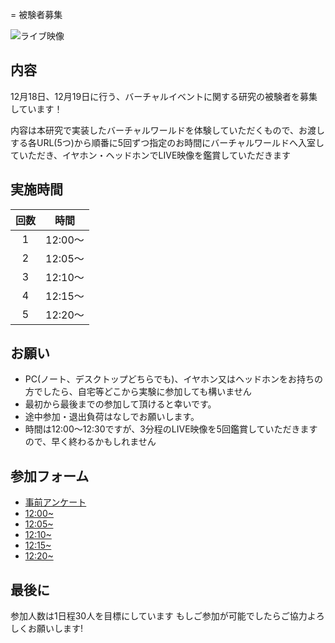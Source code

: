 = 被験者募集

![ライブ映像](https://camo.githubusercontent.com/345d658881b0182f3ec4ea0f29b06756cad70a2f1e6dd539fc20a31ba6a10d62/68747470733a2f2f692e696d6775722e636f6d2f7548426f4e5a632e706e67)

## 内容

12月18日、12月19日に行う、バーチャルイベントに関する研究の被験者を募集しています！

内容は本研究で実装したバーチャルワールドを体験していただくもので、お渡しする各URL(5つ)から順番に5回ずつ指定のお時間にバーチャルワールドへ入室していただき、イヤホン・ヘッドホンでLIVE映像を鑑賞していただきます

## 実施時間

| 回数 |  時間   |
|:----:|:-------:|
|  1   | 12:00～ |
|  2   | 12:05～ |
|  3   | 12:10～ |
|  4   | 12:15～ |
|  5   | 12:20～ |

## お願い

- PC(ノート、デスクトップどちらでも)、イヤホン又はヘッドホンをお持ちの方でしたら、自宅等どこから実験に参加しても構いません
- 最初から最後までの参加して頂けると幸いです。
- 途中参加・退出負荷はなしでお願いします。
- 時間は12:00〜12:30ですが、3分程のLIVE映像を5回鑑賞していただきますので、早く終わるかもしれません

## 参加フォーム

- [事前アンケート](https://docs.google.com/forms/d/e/1FAIpQLSeWxhsFPgu0BtEOIoHNWnf8zRjhs5mWnRPnOsLNNJK75Ptysg/viewform?usp=sf_link)
- [12:00~](https://ichinolabvr.github.io/defaultWorld/WebGL/WebGL/)
- [12:05~](https://ichinolabvr.github.io/visualFactorsWorld1/WebGL/WebGL/)
- [12:10~](https://ichinolabvr.github.io/visualFactorsWorld2/WebGL/WebGL/)
- [12:15~](https://ichinolabvr.github.io/hearingFactorsWorld1/WebGL/WebGL/)
- [12:20~](https://ichinolabvr.github.io/hearingFactorsWorld2/WebGL/WebGL/)

## 最後に

参加人数は1日程30人を目標にしています もしご参加が可能でしたらご協力よろしくお願いします!